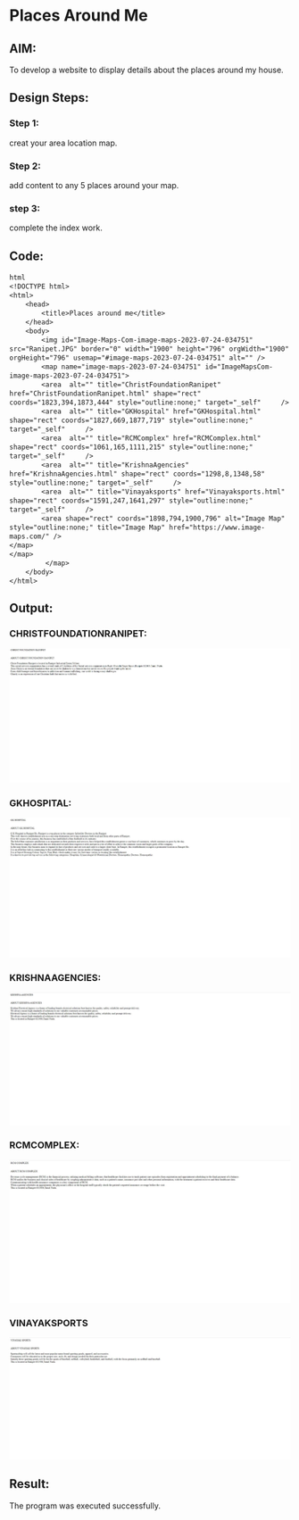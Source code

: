 # Places Around Me
## AIM:
To develop a website to display details about the places around my house.

## Design Steps:

### Step 1:
creat your area location map.
### Step 2:
add content to any 5 places around your map.
### step 3:
complete the index work.

## Code:
```
html
<!DOCTYPE html>
<html>
    <head>
        <title>Places around me</title>
    </head>
    <body>
        <img id="Image-Maps-Com-image-maps-2023-07-24-034751" src="Ranipet.JPG" border="0" width="1900" height="796" orgWidth="1900" orgHeight="796" usemap="#image-maps-2023-07-24-034751" alt="" />
        <map name="image-maps-2023-07-24-034751" id="ImageMapsCom-image-maps-2023-07-24-034751">
        <area  alt="" title="ChristFoundationRanipet" href="ChristFoundationRanipet.html" shape="rect" coords="1823,394,1873,444" style="outline:none;" target="_self"     />
        <area  alt="" title="GKHospital" href="GKHospital.html" shape="rect" coords="1827,669,1877,719" style="outline:none;" target="_self"     />
        <area  alt="" title="RCMComplex" href="RCMComplex.html" shape="rect" coords="1061,165,1111,215" style="outline:none;" target="_self"     />
        <area  alt="" title="KrishnaAgencies" href="KrishnaAgencies.html" shape="rect" coords="1298,8,1348,58" style="outline:none;" target="_self"     />
        <area  alt="" title="Vinayaksports" href="Vinayaksports.html" shape="rect" coords="1591,247,1641,297" style="outline:none;" target="_self"     />
        <area shape="rect" coords="1898,794,1900,796" alt="Image Map" style="outline:none;" title="Image Map" href="https://www.image-maps.com/" />
</map>
</map>
         </map>
    </body>
</html>
```

## Output:

### CHRISTFOUNDATIONRANIPET:
![ChristFoundationRanipet](ChristFoundationRanipet.JPG)
### GKHOSPITAL:
![GKHospital](GKHospital.JPG)
### KRISHNAAGENCIES:
![KrishnaAgencies](KrishnaAgencies.JPG)
### RCMCOMPLEX:
![RCMComplex](RCMComplex.JPG)
### VINAYAKSPORTS
![Vinayaksports](Vinayaksports.JPG)


## Result:
The program was executed successfully.